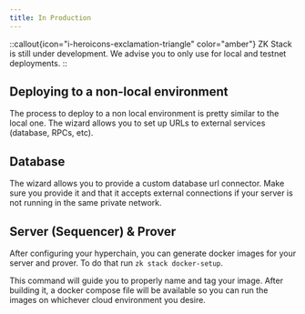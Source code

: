 ```yaml
---
title: In Production
---
```


::callout{icon="i-heroicons-exclamation-triangle" color="amber"}
ZK Stack is still under development. We advise you to only use for local and testnet deployments.
::

## Deploying to a non-local environment

The process to deploy to a non local environment is pretty similar to the local one.
The wizard allows you to set up URLs to external services (database, RPCs, etc).

## Database

The wizard allows you to provide a custom database url connector.
Make sure you provide it and that it accepts external connections if your server is not running in the same private network.

## Server (Sequencer) & Prover

After configuring your hyperchain, you can generate docker images for your server and prover.
To do that run `zk stack docker-setup`.

This command will guide you to properly name and tag your image.
After building it, a docker compose file will be available so you can run the images on whichever cloud environment you desire.
